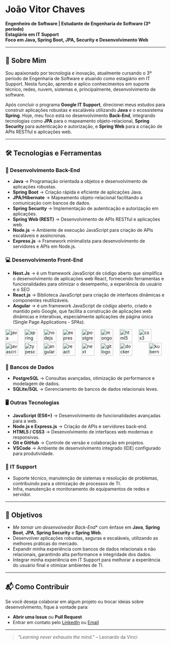  # João Vitor Chaves  
**Engenheiro de Software | Estudante de Engenharia de Software (3º período)**  
**Estagiário em IT Support**  
**Foco em Java, Spring Boot, JPA, Security e Desenvolvimento Web**  

---

## 📌 Sobre Mim

Sou apaixonado por tecnologia e inovação, atualmente cursando o 3º período de Engenharia de Software e atuando como estagiário em IT Support. Nesta função, aprendo e aplico conhecimentos em suporte técnico, redes, nuvem, sistemas e, principalmente, desenvolvimento de software.

Após concluir o programa **Google IT Support**, direcionei meus estudos para construir aplicações robustas e escaláveis utilizando **Java** e o ecossistema **Spring**. Hoje, meu foco está no desenvolvimento **Back-End**, integrando tecnologias como **JPA** para o mapeamento objeto-relacional, **Spring Security** para autenticação e autorização, e **Spring Web** para a criação de APIs RESTful e aplicações web.

---

## 🛠 Tecnologias e Ferramentas  

### 🚀 Desenvolvimento Back-End  
- **Java** → Programação orientada a objetos e desenvolvimento de aplicações robustas.  
- **Spring Boot** → Criação rápida e eficiente de aplicações Java.  
- **JPA/Hibernate** → Mapeamento objeto-relacional facilitando a comunicação com bancos de dados.  
- **Spring Security** → Implementação de autenticação e autorização em aplicações.  
- **Spring Web (REST)** → Desenvolvimento de APIs RESTful e aplicações web.  
- **Node.js** → Ambiente de execução JavaScript para criação de APIs escaláveis e assíncronas.  
- **Express.js** → Framework minimalista para desenvolvimento de servidores e APIs em Node.js.  

### 💻 Desenvolvimento Front-End  
- **Next.Js** → é um framework JavaScript de código aberto que simplifica o desenvolvimento de aplicações web React, fornecendo ferramentas e funcionalidades para otimizar o desempenho, a experiência do usuário e o SEO
- **React.js** → Biblioteca JavaScript para criação de interfaces dinâmicas e componentes reutilizáveis.  
- **Angular** → é um framework JavaScript de código aberto, criado e mantido pelo Google, que facilita a construção de aplicações web dinâmicas e interativas, especialmente aplicações de página única (Single Page Applications - SPAs). 

<div align="left">
  <img src="https://cdn.jsdelivr.net/gh/devicons/devicon/icons/java/java-original.svg" height="40" alt="java logo"  />
  <img width="12" />
  <img src="https://cdn.jsdelivr.net/gh/devicons/devicon/icons/spring/spring-original.svg" height="40" alt="spring logo"  />
  <img width="12" />
  <img src="https://cdn.jsdelivr.net/gh/devicons/devicon/icons/nodejs/nodejs-original.svg" height="40" alt="nodejs logo"  />
  <img width="12" />
  <img src="https://cdn.jsdelivr.net/gh/devicons/devicon/icons/express/express-original.svg" height="40" alt="express logo"  />
  <img width="12" />
  <img src="https://cdn.jsdelivr.net/gh/devicons/devicon/icons/postgresql/postgresql-original.svg" height="40" alt="postgresql logo"  />
  <img width="12" />
  <img src="https://cdn.jsdelivr.net/gh/devicons/devicon/icons/mongodb/mongodb-original.svg" height="40" alt="mongodb logo"  />
  <img width="12" />
  <img src="https://cdn.jsdelivr.net/gh/devicons/devicon/icons/html5/html5-original.svg" height="40" alt="html5 logo"  />
  <img width="12" />
  <img src="https://cdn.jsdelivr.net/gh/devicons/devicon/icons/css3/css3-original.svg" height="40" alt="css3 logo"  />
  <img width="12" />
  <img src="https://cdn.jsdelivr.net/gh/devicons/devicon/icons/javascript/javascript-original.svg" height="40" alt="javascript logo"  />
  <img width="12" />
  <img src="https://cdn.jsdelivr.net/gh/devicons/devicon/icons/typescript/typescript-original.svg" height="40" alt="typescript logo"  />
  <img width="12" />
  <img src="https://cdn.jsdelivr.net/gh/devicons/devicon/icons/angular/angular-original.svg" height="40" alt="angular logo"  />
  <img width="12" />
  <img src="https://cdn.jsdelivr.net/gh/devicons/devicon/icons/react/react" height="40" alt="react logo"  />
  <img width="12" />
  <img src="https://cdn.jsdelivr.net/gh/devicons/devicon/icons/next/next-original.svg" height="40" alt="next logo"  />
  <img width="12" />
  <img src="https://cdn.jsdelivr.net/gh/devicons/devicon/icons/git/git-original.svg" height="40" alt="git logo"  />
  <img width="12" />
  <img src="https://cdn.jsdelivr.net/gh/devicons/devicon/icons/docker/docker-original.svg" height="40" alt="docker logo"  />
  <img width="12" />
  <img width="12" />
  <img width="12" />
  <img src="https://cdn.jsdelivr.net/gh/devicons/devicon/icons/kubernetes/kubernetes-plain.svg" height="40" alt="kubernetes logo"  />
</div>


###

### 💾 Bancos de Dados
- **PostgreSQL** → Consultas avançadas, otimização de performance e modelagem de dados.
- **SQLite/SQL** → Gerenciamento de bancos de dados relacionais leves.

### 🖥️ Outras Tecnologias
- **JavaScript (ES6+)** → Desenvolvimento de funcionalidades avançadas para a web.
- **Node.js e Express.js** → Criação de APIs e servidores back-end.
- **HTML5 / CSS3** → Desenvolvimento de interfaces web modernas e responsivas.
- **Git e GitHub** → Controle de versão e colaboração em projetos.
- **VSCode** → Ambiente de desenvolvimento integrado (IDE) configurado para produtividade.

### 🔧 IT Support
- Suporte técnico, manutenção de sistemas e resolução de problemas, contribuindo para a otimização de processos de TI.
- Infra, manutenção e monitoramento de equipamentos de redes e servidor.

---

## 🎯 Objetivos

- *Me tornar um desenvolvedor Back-End** com ênfase em **Java**, **Spring Boot**, **JPA**, **Spring Security** e **Spring Web**.
- Desenvolver aplicações robustas, seguras e escaláveis, utilizando as melhores práticas do mercado.
- Expandir minha experiência com bancos de dados relacionais e não relacionais, garantindo alta performance e integridade dos dados.
- Integrar minha experiência em IT Support para melhorar a experiência do usuário final e otimizar ambientes de TI.

---

## 📬 Como Contribuir  

Se você deseja colaborar em algum projeto ou trocar ideias sobre desenvolvimento, fique à vontade para:

- **Abrir uma Issue** ou **Pull Request**  
- Entrar em contato pelo [LinkedIn](https://www.linkedin.com/in/jo%C3%A3o-vitor-chaves-9412912b7) ou [Email](mailto:chavesprogrammer@gmail.com)

---

> *"Learning never exhausts the mind."* – Leonardo da Vinci
